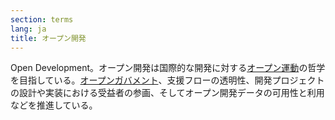 ```yaml
---
section: terms
lang: ja
title: オープン開発
---
```


Open Development。オープン開発は国際的な開発に対する[オープン運動](/glossary/ja/terms/open-movement/)の哲学を目指している。[オープンガバメント](/glossary/ja/terms/open-government/)、支援フローの透明性、開発プロジェクトの設計や実装における受益者の参画、そしてオープン開発データの可用性と利用などを推進している。
